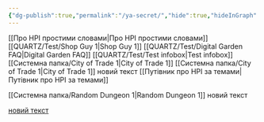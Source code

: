 ```yaml
---
{"dg-publish":true,"permalink":"/ya-secret/","hide":true,"hideInGraph":true}
---
```



[[Про НРІ простими словами\|Про НРІ простими словами]]
[[QUARTZ/Test/Shop Guy 1\|Shop Guy 1]]
[[QUARTZ/Test/Digital Garden FAQ\|Digital Garden FAQ]]
[[QUARTZ/Test/Test infobox\|Test infobox]]
[[Системна папка/City of Trade 1\|City of Trade 1]]
[[Системна папка/City of Trade 1\|City of Trade 1]]
новий текст
[[Путівник про НРІ за темами\|Путівник про НРІ за темами]]

[[Системна папка/Random Dungeon 1\|Random Dungeon 1]]
новий текст


[новий текст](Про%НРІ%простими%словами.md)
